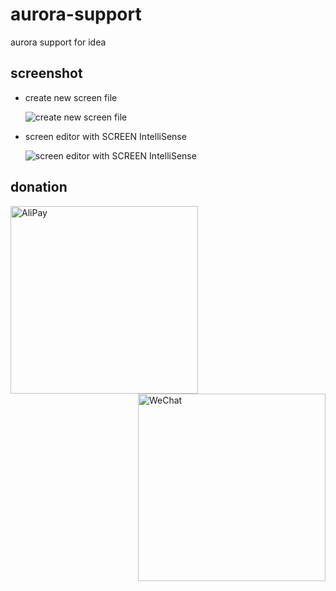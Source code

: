 aurora-support
==============

aurora support for idea

screenshot
----------

- create new screen file

     ![create new screen file](https://twtyjvkg.github.io/aurora-support/screenshot/1.gif)
     
- screen editor with SCREEN IntelliSense

    ![screen editor with SCREEN IntelliSense](https://twtyjvkg.github.io/aurora-support/screenshot/2.gif)
    
donation
--------

<image style="float:left" src="https://twtyjvkg.github.io/aurora-support/images/alipay.jpg" alt="AliPay" height="300px">&ensp;&ensp;&ensp;&ensp;&ensp;&ensp;&ensp;&ensp;&ensp;&ensp;&ensp;&ensp;&ensp;&ensp;&ensp;&ensp;&ensp;&ensp;<image  style="float:right" src="https://twtyjvkg.github.io/aurora-support/images/wechat.png" alt="WeChat" height="300px">
